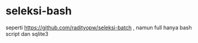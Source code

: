 # seleksi-bash
seperti https://github.com/radityopw/seleksi-batch , namun full hanya bash script dan sqlite3
